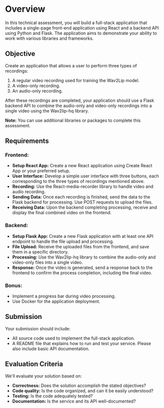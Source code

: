# Overview

In this technical assessment, you will build a full-stack application that includes a single-page front-end application using React and a backend API using Python and Flask. The application aims to demonstrate your ability to work with various libraries and frameworks.

## Objective

Create an application that allows a user to perform three types of recordings:
1. A regular video recording used for training the Wav2Lip model.
2. A video-only recording.
3. An audio-only recording.

After these recordings are completed, your application should use a Flask backend API to combine the audio-only and video-only recordings into a single video using the Wav2lip-hq library.

**Note:** You can use additional libraries or packages to complete this assessment.

## Requirements

### Frontend:
- **Setup React App:** Create a new React application using Create React App or your preferred setup.
- **User Interface:** Develop a simple user interface with three buttons, each corresponding to the three types of recordings mentioned above.
- **Recording:** Use the React-media-recorder library to handle video and audio recording.
- **Sending Data:** Once each recording is finished, send the data to the Flask backend for processing. Use POST requests to upload the files.
- **Receiving Data:** Upon the backend completing processing, receive and display the final combined video on the frontend.

### Backend:
- **Setup Flask App:** Create a new Flask application with at least one API endpoint to handle the file upload and processing.
- **File Upload:** Receive the uploaded files from the frontend, and save them in a specific directory.
- **Processing:** Use the Wav2lip-hq library to combine the audio-only and video-only files into a single video.
- **Response:** Once the video is generated, send a response back to the frontend to confirm the process completion, including the final video.

### Bonus:
- Implement a progress bar during video processing.
- Use Docker for the application deployment.

## Submission

Your submission should include:
- All source code used to implement the full-stack application.
- A README file that explains how to run and test your service. Please also include basic API documentation.

## Evaluation Criteria

We'll evaluate your solution based on:
- **Correctness:** Does the solution accomplish the stated objectives?
- **Code quality:** Is the code organized, and can it be easily understood?
- **Testing:** Is the code adequately tested?
- **Documentation:** Is the service and its API well-documented?
